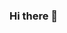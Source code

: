 ### Hi there 👋

<!--
**Fredrick-KE/Fredrick-KE** is a ✨ _special_ ✨ repository because its `README.md` (this file) appears on your GitHub profile.

Here are some ideas to get you started:
👋 Hi, I’m Fredrick, a young BIT Student at Kenyatta University and tech enthusiast
👀 I’m interested in android, web, machine learning, HCI, Cloud AI and Linux technologies.
🌱 I’m currently learning Python and JS
💞️ I’m looking to collaborate on open source community-focused projects
📫 How to reach me: njugunafredrick69@gmail.com
👀 Portfolio: https://fredrick-Ke.github.io/fred
